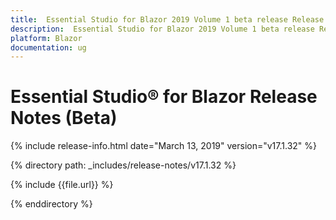 ```yaml
---
title:  Essential Studio for Blazor 2019 Volume 1 beta release Release Notes  
description:  Essential Studio for Blazor 2019 Volume 1 beta release Release Notes  
platform: Blazor
documentation: ug
---
```


# Essential Studio&reg; for Blazor  Release Notes (Beta) 

{% include release-info.html date="March 13, 2019"  version="v17.1.32" %} 

{% directory path: _includes/release-notes/v17.1.32 %}

{% include {{file.url}} %}

{% enddirectory %}

